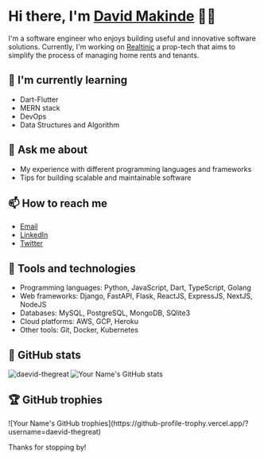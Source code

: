 # Hi there, I'm [David Makinde](https://daevidthegreat.com/) 🙌🏿

I'm a software engineer who enjoys building useful and innovative software solutions. Currently, I'm working on [Realtinic](https://realtinic.com/) a prop-tech that aims to simplify the process of managing home rents and tenants.

## 🌱 I'm currently learning

- Dart-Flutter
- MERN stack
- DevOps
- Data Structures and Algorithm

## 💬 Ask me about

- My experience with different programming languages and frameworks
- Tips for building scalable and maintainable software

## 📫 How to reach me

- [Email](mailto:hello@daevidthegreat.com)
- [LinkedIn](https://www.linkedin.com/in/daevidthegreat)
- [Twitter](https://twitter.com/daevid_thegreat)

## 🧰 Tools and technologies

- Programming languages: Python, JavaScript, Dart, TypeScript, Golang
- Web frameworks: Django, FastAPI, Flask, ReactJS, ExpressJS, NextJS, NodeJS
- Databases: MySQL, PostgreSQL, MongoDB, SQlite3
- Cloud platforms: AWS, GCP, Heroku
- Other tools: Git, Docker, Kubernetes

## 🌟 GitHub stats

![Your Name's GitHub stats](https://github-readme-stats.vercel.app/api?username=daevid-thegreat&show_icons=true)
<img align="left" src="https://github-readme-stats.vercel.app/api/top-langs?username=daevid-thegreat&show_icons=true&locale=en&layout=compact" alt="daevid-thegreat" />

## 🏆 GitHub trophies

<p>![Your Name's GitHub trophies](https://github-profile-trophy.vercel.app/?username=daevid-thegreat)</p>




Thanks for stopping by!
